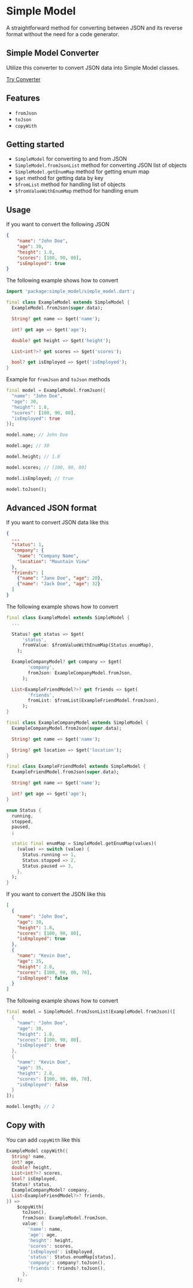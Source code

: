 # Simple Model

A straightforward method for converting between JSON and its reverse format without the need for a code generator.

## Simple Model Converter

Utilize this converter to convert JSON data into Simple Model classes.

[Try Converter](https://simple-model-converter.web.app/)

## Features

- `fromJson`
- `toJson`
- `copyWith`

## Getting started

- `SimpleModel` for converting to and from JSON
- `SimpleModel.fromJsonList` method for converting JSON list of objects
- `SimpleModel.getEnumMap` method for getting enum map
- `$get` method for getting data by key
- `$fromList` method for handling list of objects
- `$fromValueWithEnumMap` method for handling enum

## Usage

If you want to convert the following JSON

```json
{
    "name": "John Doe",
    "age": 30,
    "height": 1.8,
    "scores": [100, 90, 80],
    "isEmployed": true
}
```

The following example shows how to convert

```dart
import 'package:simple_model/simple_model.dart';

final class ExampleModel extends SimpleModel {
  ExampleModel.fromJson(super.data);

  String? get name => $get('name');

  int? get age => $get('age');

  double? get height => $get('height');

  List<int?>? get scores => $get('scores');

  bool? get isEmployed => $get('isEmployed');
}
```

Example for `fromJson` and `toJson` methods

```dart
final model = ExampleModel.fromJson({
  "name": "John Doe",
  "age": 30,
  "height": 1.8,
  "scores": [100, 90, 80],
  "isEmployed": true
});

model.name; // John Doe

model.age; // 30

model.height; // 1.8

model.scores; // [100, 90, 80]

model.isEmployed; // true

model.toJson();
```

## Advanced JSON format

If you want to convert JSON data like this

```json
{
  ...
  "status": 1,
  "company": {
    "name": "Company Name",
    "location": "Mountain View"
  },
  "friends": [
    {"name": "Jane Doe", "age": 28},
    {"name": "Jack Doe", "age": 32}
  ]
}
```

The following example shows how to convert

```dart
final class ExampleModel extends SimpleModel {
  ...

  Status? get status => $get(
      'status',
      fromValue: $fromValueWithEnumMap(Status.enumMap),
    );

  ExampleCompanyModel? get company => $get(
        'company',
        fromJson: ExampleCompanyModel.fromJson,
      );

  List<ExampleFriendModel?>? get friends => $get(
        'friends',
        fromList: $fromList(ExampleFriendModel.fromJson),
      );
}

final class ExampleCompanyModel extends SimpleModel {
  ExampleCompanyModel.fromJson(super.data);

  String? get name => $get('name');

  String? get location => $get('location');
}

final class ExampleFriendModel extends SimpleModel {
  ExampleFriendModel.fromJson(super.data);

  String? get name => $get('name');

  int? get age => $get('age');
}

enum Status {
  running,
  stopped,
  paused,
  ;

  static final enumMap = SimpleModel.getEnumMap(values)(
    (value) => switch (value) {
      Status.running => 1,
      Status.stopped => 2,
      Status.paused => 3,
    },
  );
}
```

If you want to convert the JSON like this

```json
[
  {
    "name": "John Doe",
    "age": 30,
    "height": 1.8,
    "scores": [100, 90, 80],
    "isEmployed": true
  },
  {
    "name": "Kevin Doe",
    "age": 35,
    "height": 2.8,
    "scores": [100, 90, 80, 70],
    "isEmployed": false
  }
]
```

The following example shows how to convert

```dart
final model = SimpleModel.fromJsonList(ExampleModel.fromJson)([
  {
    "name": "John Doe",
    "age": 30,
    "height": 1.8,
    "scores": [100, 90, 80],
    "isEmployed": true
  },
  {
    "name": "Kevin Doe",
    "age": 35,
    "height": 2.8,
    "scores": [100, 90, 80, 70],
    "isEmployed": false
  }
]);

model.length; // 2
```

## Copy with

You can add `copyWith` like this

```dart
ExampleModel copyWith({
  String? name,
  int? age,
  double? height,
  List<int?>? scores,
  bool? isEmployed,
  Status? status,
  ExampleCompanyModel? company,
  List<ExampleFriendModel?>? friends,
}) =>
    $copyWith(
      toJson(),
      fromJson: ExampleModel.fromJson,
      value: {
        'name': name,
        'age': age,
        'height': height,
        'scores': scores,
        'isEmployed': isEmployed,
        'status': Status.enumMap[status],
        'company': company?.toJson(),
        'friends': friends?.toJson(),
      },
    );
```
